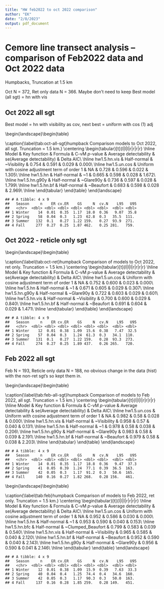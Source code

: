```yaml
---
title: "HW feb2022 to oct 2022 comparison"
author: "EK"
date: "2/8/2023"
output: pdf_document
---
```




# Cemore line transect analysis – comparison of Feb2022 data and Oct 2022 data

Humpbacks, Truncation at 1.5 km

Oct N = 372, Ret only data N = 366. Maybe don’t need to keep 
Best model (all sgt) = hn with vis


## Oct 2022 all sgt
Best model = hn with visibility as cov, next best = uniform with cos (1) adj 


\begin{landscape}\begin{table}

\caption{\label{tab:oct-all-sgt}humpback  Comparison models to Oct 2022, all sgt. Truncation = 1.5 km.}
\centering
\begin{tabular}[t]{l|l|l|r|r|r|r}
\hline
Model & Key function & Formula & C-vM $p$-value & Average detectability & se(Average detectability) & Delta AIC\\
\hline
hw1.5.hn.vis & Half-normal & ~Visibility & 0.754 & 0.591 & 0.029 & 0.000\\
\hline
hw1.5.un.cos & Uniform with cosine adjustment term of order 1 & NA & 0.728 & 0.596 & 0.022 & 1.305\\
\hline
hw1.5.hn & Half-normal & ~1 & 0.665 & 0.598 & 0.028 & 1.672\\
\hline
hw1.5.hn.g90y & Half-normal & ~Glare90y & 0.736 & 0.597 & 0.028 & 1.799\\
\hline
hw1.5.hn.bf & Half-normal & ~Beaufort & 0.683 & 0.598 & 0.028 & 2.969\\
\hline
\end{tabular}
\end{table}
\end{landscape}

```
## # A tibble: 4 x 9
##   Season     n    ER cv.ER    GS     N  cv.N    L95   U95
##   <chr>  <dbl> <dbl> <dbl> <dbl> <dbl> <dbl>  <dbl> <dbl>
## 1 Winter    14  0.01  0.35  1.17  18.0  0.36   9.07  35.8
## 2 Spring    58  0.04  0.3   1.23  62.8  0.3   35.5  111. 
## 3 Summer   132  0.1   0.27  1.22 159.   0.27  93.9  271. 
## 4 Fall     277  0.27  0.25  1.87 462.   0.25 281.   759.
```

## Oct 2022 - reticle only sgt


\begin{landscape}\begin{table}

\caption{\label{tab:oct-ret}humpback  Comparison of models to Oct 2022, ret only. Truncation = 1.5 km.}
\centering
\begin{tabular}[t]{l|l|l|r|r|r|r}
\hline
Model & Key function & Formula & C-vM $p$-value & Average detectability & se(Average detectability) & Delta AIC\\
\hline
hw1.5.un.cos & Uniform with cosine adjustment term of order 1 & NA & 0.752 & 0.600 & 0.023 & 0.000\\
\hline
hw1.5.hn & Half-normal & ~1 & 0.671 & 0.605 & 0.029 & 0.307\\
\hline
hw1.5.hn.g90y & Half-normal & ~Glare90y & 0.722 & 0.603 & 0.029 & 0.601\\
\hline
hw1.5.hn.vis & Half-normal & ~Visibility & 0.700 & 0.600 & 0.029 & 0.840\\
\hline
hw1.5.hn.bf & Half-normal & ~Beaufort & 0.691 & 0.604 & 0.029 & 1.471\\
\hline
\end{tabular}
\end{table}
\end{landscape}

```
## # A tibble: 4 x 9
##   Season     n    ER cv.ER    GS     N  cv.N    L95   U95
##   <chr>  <dbl> <dbl> <dbl> <dbl> <dbl> <dbl>  <dbl> <dbl>
## 1 Winter    12  0.01  0.38  1.09  15.6  0.38   7.47  32.5
## 2 Spring    57  0.04  0.3   1.24  61.3  0.3   34.1  110. 
## 3 Summer   131  0.1   0.27  1.22 159.   0.28  93.3  273. 
## 4 Fall     274  0.27  0.25  1.89 437.   0.26 265.   720.
```

## Feb 2022 all sgt

Feb N = 193, Reticle only data N = 188, no obvious change in the data (hist) with the non-ret sgt’s so kept them in.


\begin{landscape}\begin{table}

\caption{\label{tab:feb-all-sgt}humpback  Comparison of models to Feb 2022, all sgt. Truncation = 1.5 km.}
\centering
\begin{tabular}[t]{l|l|l|r|r|r|r}
\hline
Model & Key function & Formula & C-vM $p$-value & Average detectability & se(Average detectability) & Delta AIC\\
\hline
hw1.5.un.cos & Uniform with cosine adjustment term of order 1 & NA & 0.982 & 0.58 & 0.028 & 0.000\\
\hline
hw1.5.hn.vis & Half-normal & ~Visibility & 0.958 & 0.57 & 0.040 & 0.131\\
\hline
hw1.5.hn & Half-normal & ~1 & 0.978 & 0.58 & 0.038 & 0.206\\
\hline
hw1.5.hn.g90y & Half-normal & ~Glare90y & 0.983 & 0.58 & 0.039 & 2.191\\
\hline
hw1.5.hn.bf & Half-normal & ~Beaufort & 0.979 & 0.58 & 0.038 & 2.203\\
\hline
\end{tabular}
\end{table}
\end{landscape}

```
## # A tibble: 4 x 9
##   Season     n    ER cv.ER    GS     N  cv.N    L95   U95
##   <chr>  <dbl> <dbl> <dbl> <dbl> <dbl> <dbl>  <dbl> <dbl>
## 1 Winter    14  0.01  0.35  1.17  18.8  0.36   9.47  37.3
## 2 Spring    41  0.05  0.39  1.24  77.1  0.39  36.5  163. 
## 3 Summer    42  0.05  0.3   1.17  91.2  0.3   50.6  165. 
## 4 Fall     140  0.16  0.27  1.82 268.   0.28 156.   461.
```


\begin{landscape}\begin{table}

\caption{\label{tab:feb}humpback  Comparison of models to Feb 2022, ret only. Truncation = 1.5 km.}
\centering
\begin{tabular}[t]{l|l|l|r|r|r|r}
\hline
Model & Key function & Formula & C-vM $p$-value & Average detectability & se(Average detectability) & Delta AIC\\
\hline
hw1.5.un.cos & Uniform with cosine adjustment term of order 1 & NA & 0.952 & 0.586 & 0.030 & 0.000\\
\hline
hw1.5.hn & Half-normal & ~1 & 0.953 & 0.590 & 0.040 & 0.153\\
\hline
hw1.5.hn.bfc & Half-normal & ~Clumped_Beaufort & 0.799 & 0.583 & 0.039 & 0.540\\
\hline
hw1.5.hn.vis & Half-normal & ~Visibility & 0.965 & 0.585 & 0.040 & 2.120\\
\hline
hw1.5.hn.bf & Half-normal & ~Beaufort & 0.952 & 0.590 & 0.040 & 2.143\\
\hline
hw1.5.hn.g90y & Half-normal & ~Glare90y & 0.956 & 0.590 & 0.041 & 2.146\\
\hline
\end{tabular}
\end{table}
\end{landscape}

```
## # A tibble: 4 x 9
##   Season     n    ER cv.ER    GS     N  cv.N    L95   U95
##   <chr>  <dbl> <dbl> <dbl> <dbl> <dbl> <dbl>  <dbl> <dbl>
## 1 Winter    12  0.01  0.38  1.09  15.9  0.39   7.63  33.3
## 2 Spring    40  0.04  0.4   1.25  74.4  0.4   34.6  160. 
## 3 Summer    42  0.05  0.3   1.17  90.3  0.3   50.0  163. 
## 4 Fall     137  0.16  0.28  1.85 259.   0.28 149.   451.
```

